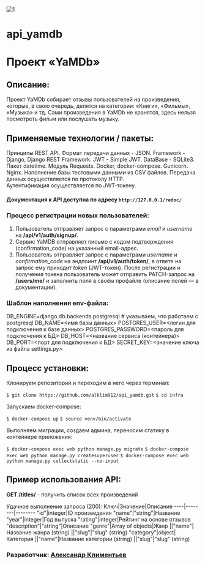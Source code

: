 ![1](https://github.com/alklim912/yamdb_final/actions/workflows/yamdb_workflow.yml/badge.svg)
# api_yamdb
# Проект «YaMDb»

## Описание:
Проект YaMDb собирает отзывы пользователей на произведения, которые, в свою очередь, делятся на категории: «Книги», «Фильмы», «Музыка» и тд.
Сами произведения в YaMDb не хранятся, здесь нельзя посмотреть фильм или послушать музыку.

## Применяемые технологии / пакеты:
Принципы REST API.
Формат передачи данных - JSON.
Framework - Django, Django REST Framework.
JWT - Simple JWT.
DataBase - SQLite3.
Пакет datetime.
Модуль Requests.
Docker, docker-compose.
Gunicorn.
Nginx.
Наполнение базы тестовыми данными из CSV файлов.
Передача данных осуществляется по протоколу HTTP.  
Аутентификация осуществляется по JWT-токену.
#### Документация к API доступна по адресу `http://127.0.0.1/redoc/`

### Процесс регистрации новых пользователей:
1. Пользователь отправляет запрос с параметрами *email* и *username* на **/api/v1/auth/signup/**.  
2. Сервис YaMDB отправляет письмо с кодом подтверждения (confirmation_code) на указанный email-адрес.
3. Пользователь отправляет запрос с параметрами *username* и *confirmation_code* на эндпоинт **/api/v1/auth/token/**, в ответе на запрос ему приходит *token* (JWT-токен).
После регистрации и получения токена пользователь может отправить PATCH-запрос на **/users/me/** и заполнить поля в своём профайле (описание полей — в документации). 

### Шаблон наполнения env-файла:

 DB_ENGINE=django.db.backends.postgresql # указываем, что работаем с postgresql
 DB_NAME=<имя базы данных>
 POSTGRES_USER=<логин для подключения к базе данных>
 POSTGRES_PASSWORD=<пароль для подключения к БД>
 DB_HOST=<название сервиса (контейнера)>
 DB_PORT=<порт для подключения к БД>
 SECRET_KEY=<значение ключа из файла settings.py>

## Процесс установки:

 Клонируем репозиторий и переходим в него через терминал:

 ```$ git clone https://github.com/alklim912/api_yamdb.git```
 ```$ cd infra```

 Запускаем docker-compose:
 
 ```$ docker-compose up```
 ```$ source venv/bin/activate```
 
 Выполняем миграции, создаем админа, переносим статику в контейнере приложения:

 ```$ docker-compose exec web python manage.py migrate```
 ```$ docker-compose exec web python manage.py createsuperuser```
 ```$ docker-compose exec web python manage.py collectstatic --no-input```


## Пример использования API:

**GET /titles/** - получить список всех произведений  

Удачное выполнение запроса (200):
Ключ|Значение|Описание
----|--------|--------
"id"|integer|ID произведения
"name"|"string"|Название
"year"|integer|Год выпуска
"rating"|integer|Рейтинг на основе отзывов
"description"|"string"|Описание
"genre"|Array of objects|Жанр
||"name"|Название жанра (string)
||"slug"|"slug" (string)
"category"|object|Категория
||"name"|Название категории (string)
||"slug"|"slug" (string)

### Разработчик: [Александр Климентьев](https://github.com/alklim912)